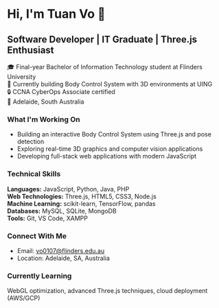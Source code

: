 # Hi, I'm Tuan Vo 👋

## Software Developer | IT Graduate | Three.js Enthusiast

🎓 Final-year Bachelor of Information Technology student at Flinders University  
💼 Currently building Body Control System with 3D environments at UING  
🔒 CCNA CyberOps Associate certified  
📍 Adelaide, South Australia

### What I'm Working On
- Building an interactive Body Control System using Three.js and pose detection
- Exploring real-time 3D graphics and computer vision applications
- Developing full-stack web applications with modern JavaScript

### Technical Skills
**Languages:** JavaScript, Python, Java, PHP  
**Web Technologies:** Three.js, HTML5, CSS3, Node.js  
**Machine Learning:** scikit-learn, TensorFlow, pandas  
**Databases:** MySQL, SQLite, MongoDB  
**Tools:** Git, VS Code, XAMPP

### Connect With Me
- Email: vo0107@flinders.edu.au
- Location: Adelaide, SA, Australia

### Currently Learning
WebGL optimization, advanced Three.js techniques, cloud deployment (AWS/GCP)

